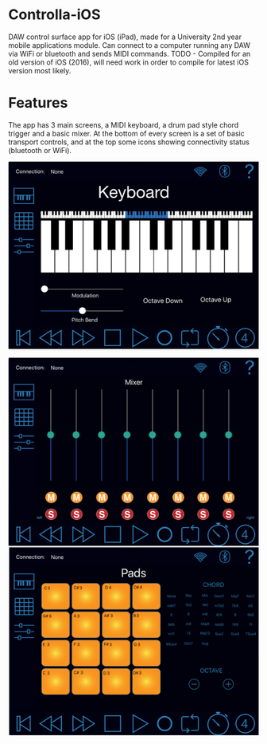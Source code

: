 # Controlla-iOS
DAW control surface app for iOS (iPad), made for a University 2nd year mobile applications module. Can connect to a computer running any DAW via WiFi or bluetooth and sends MIDI commands. 
TODO - Compiled for an old version of iOS (2016), will need work in order to compile for latest iOS version most likely.

# Features

The app has 3 main screens, a MIDI keyboard, a drum pad style chord trigger and a basic mixer.
At the bottom of every screen is a set of basic transport controls, and at the top some icons showing 
connectivity status (bluetooth or WiFi).

![Schematic](pianov.png?raw=true "Schematic") 

![Schematic](mixer.png?raw=true "Schematic") 
![Schematic](chords.png?raw=true "Schematic") 
